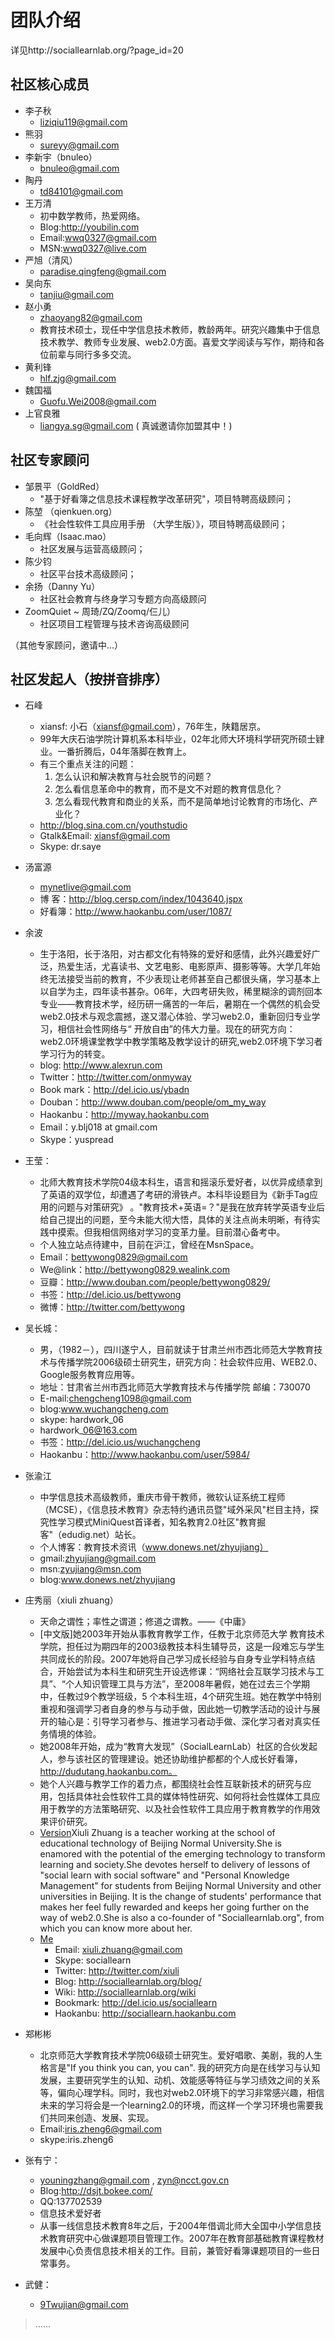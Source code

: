 # 团队介绍 #

详见http://sociallearnlab.org/?page_id=20
## 社区核心成员 ##

  * 李子秋
    * liziqiu119@gmail.com
  * 熊羽
    * sureyy@gmail.com
  * 李新宇（bnuleo）
    * bnuleo@gmail.com
  * 陶丹
    * td84101@gmail.com
  * 王万清
    * 初中数学教师，热爱网络。
    * Blog:http://youbilin.com
    * Email:wwq0327@gmail.com
    * MSN:wwq0327@live.com
  * 严旭（清风）
    * paradise.qingfeng@gmail.com
  * 吴向东
    * tanjiu@gmail.com
  * 赵小勇
    * zhaoyang82@gmail.com
    * 教育技术硕士，现任中学信息技术教师，教龄两年。研究兴趣集中于信息技术教学、教师专业发展、web2.0方面。喜爱文学阅读与写作，期待和各位前辈与同行多多交流。
  * 黄利锋
    * hlf.zjg@gmail.com
  * 魏国福
    * Guofu.Wei2008@gmail.com
  * 上官良雅
    * liangya.sg@gmail.com
( 真诚邀请你加盟其中！)


## 社区专家顾问 ##

  * 邹景平（GoldRed）
    * "基于好看簿之信息技术课程教学改革研究"，项目特聘高级顾问；
  * 陈堃 （qienkuen.org）
    * 《社会性软件工具应用手册 （大学生版）》，项目特聘高级顾问；
  * 毛向辉（Isaac.mao）
    * 社区发展与运营高级顾问；
  * 陈少钧
    * 社区平台技术高级顾问；
  * 余扬（Danny Yu）
    * 社区社会教育与终身学习专题方向高级顾问
  * ZoomQuiet ~ 周琦/ZQ/Zoomq/仨儿）
    * 社区项目工程管理与技术咨询高级顾问


（其他专家顾问，邀请中...）


## 社区发起人（按拼音排序） ##

  * 石峰
    * xiansf: 小石（xiansf@gmail.com），76年生，陕籍居京。
    * 99年大庆石油学院计算机系本科毕业，02年北师大环境科学研究所硕士肄业。一番折腾后，04年落脚在教育上。
    * 有三个重点关注的问题：
      1. 怎么认识和解决教育与社会脱节的问题？
      1. 怎么看信息革命中的教育，而不是文不对题的教育信息化？
      1. 怎么看现代教育和商业的关系，而不是简单地讨论教育的市场化、产业化？
    * http://blog.sina.com.cn/youthstudio
    * Gtalk&Email: xiansf@gmail.com
    * Skype: dr.saye
  * 汤富源
    * mynetlive@gmail.com
    * 博  客：http://blog.cersp.com/index/1043640.jspx
    * 好看簿：http://www.haokanbu.com/user/1087/

  * 余波
    * 生于洛阳，长于洛阳，对古都文化有特殊的爱好和感情，此外兴趣爱好广泛，热爱生活，尤喜读书、文艺电影、电影原声、摄影等等。大学几年始终无法接受当前的教育，不少表现让老师甚至自己都很头痛，学习基本上以自学为主，四年读书甚杂。06年，大四考研失败，稀里糊涂的调剂回本专业——教育技术学，经历研一痛苦的一年后，暑期在一个偶然的机会受web2.0技术与观念震撼，遂又潜心体验、学习web2.0，重新回归专业学习，相信社会性网络与“ 开放自由”的伟大力量。现在的研究方向：web2.0环境课堂教学中教学策略及教学设计的研究,web2.0环境下学习者学习行为的转变。
    * blog: http://www.alexrun.com
    * Twitter：http://twitter.com/onmyway
    * Book mark：http://del.icio.us/ybadn
    * Douban：http://www.douban.com/people/om_my_way
    * Haokanbu：http://myway.haokanbu.com
    * Email：y.blj018 at gmail.com
    * Skype：yuspread
  * 王莹：
    * 北师大教育技术学院04级本科生，语言和摇滚乐爱好者，以优异成绩拿到了英语的双学位，却遭遇了考研的滑铁卢。本科毕设题目为《新手Tag应用的问题与对策研究》 。"教育技术+英语=？"是我在放弃转学英语专业后给自己提出的问题，至今未能大彻大悟，具体的关注点尚未明晰，有待实践中摸索。但我相信网络对学习的变革力量。目前潜心备考中。
    * 个人独立站点待建中，目前在沪江，曾经在MsnSpace。
    * Email：bettywong0829@gmail.com
    * We@link：http://bettywong0829.wealink.com
    * 豆瓣：http://www.douban.com/people/bettywong0829/
    * 书签：http://del.icio.us/bettywong
    * 微博：http://twitter.com/bettywong
  * 吴长城：
    * 男，（1982－），四川遂宁人，目前就读于甘肃兰州市西北师范大学教育技术与传播学院2006级硕士研究生，研究方向：社会软件应用、WEB2.0、Google服务教育应用等。
    * 地址：甘肃省兰州市西北师范大学教育技术与传播学院 邮编：730070
    * E-mail:chengcheng1098@gmail.com
    * blog:www.wuchangcheng.com
    * skype: hardwork\_06
    * hardwork\_06@163.com
    * 书签：http://del.icio.us/wuchangcheng
    * Haokanbu：http://www.haokanbu.com/user/5984/
  * 张渝江
    * 中学信息技术高级教师，重庆市骨干教师，微软认证系统工程师（MCSE），《信息技术教育》杂志特约通讯员暨"域外采风"栏目主持，探究性学习模式MiniQuest首译者，知名教育2.0社区"教育掘客"（edudig.net）站长。
    * 个人博客：教育技术资讯（www.donews.net/zhyujiang）
    * gmail:zhyujiang@gmail.com
    * msn:zyujiang@msn.com
    * blog:www.donews.net/zhyujiang
  * 庄秀丽（xiuli zhuang）
    * 天命之谓性；率性之谓道；修道之谓教。——《中庸》
    * [中文版]她2003年开始从事教育教学工作，任教于北京师范大学 教育技术学院，担任过为期四年的2003级教技本科生辅导员，这是一段难忘与学生共同成长的阶段。2007年她将自己学习成长经验与自身专业学科特点结合，开始尝试为本科生和研究生开设选修课：“网络社会互联学习技术与工具”、“个人知识管理工具与方法”，至2008年暑假，她在过去三个学期中，任教过9个教学班级，5 个本科生班，4个研究生班。她在教学中特别重视和强调学习者自身的参与与动手做，因此她一切教学活动的设计与展开的轴心是：引导学习者参与、推进学习者动手做、深化学习者对真实任务情境的体验。
    * 她2008年开始，成为“教育大发现”（SocialLearnLab）社区的合伙发起人，参与该社区的管理建设。她还协助维护都都的个人成长好看簿，http://dudutang.haokanbu.com。
    * 她个人兴趣与教学工作的着力点，都围绕社会性互联新技术的研究与应用，包括具体社会性软件工具的媒体特性研究、如何将社会性媒体工具应用于教学的方法策略研究、以及社会性软件工具应用于教育教学的作用效果评价研究。
    * [Version](English.md)Xiuli Zhuang is a teacher working at the school of educational technology of Beijing Normal University.She is enamored with the potential of the emerging technology to transform learning and society.She devotes herself to delivery of lessons of "social learn with social software" and "Personal Knowledge Management" for students from Beijing Normal University and other universities in Beijing. It is the change of students' performance that makes her feel fully rewarded and keeps her going further on the way of web2.0.She is also a co-founder of "Sociallearnlab.org", from which you can know more about her.
    * [Me](Contact.md)
      * Email: xiuli.zhuang@gmail.com
      * Skype: sociallearn
      * Twitter: http://twitter.com/xiuli
      * Blog: http://sociallearnlab.org/blog/
      * Wiki: http://sociallearnlab.org/wiki
      * Bookmark: http://del.icio.us/sociallearn
      * Haokanbu: http://sociallearn.haokanbu.com
  * 郑彬彬
    * 北京师范大学教育技术学院06级硕士研究生。爱好唱歌、美剧，我的人生格言是"If you think you can, you can". 我的研究方向是在线学习与认知发展，主要研究学生的认知、动机、效能感等特征与学习绩效之间的关系等，偏向心理学科。同时，我也对web2.0环境下的学习非常感兴趣，相信未来的学习将会是一个learning2.0的环境，而这样一个学习环境也需要我们共同来创造、发展、实现。
    * Email:iris.zheng6@gmail.com
    * skype:iris.zheng6
  * 张有宁：
    * youningzhang@gmail.com , zyn@ncct.gov.cn
    * Blog:http://dsjt.bokee.com/
    * QQ:137702539
    * 信息技术爱好者
    * 从事一线信息技术教育8年之后，于2004年借调北师大全国中小学信息技术教育研究中心做课题项目管理工作。2007年在教育部基础教育课程教材发展中心负责信息技术相关的工作。目前，兼管好看簿课题项目的一些日常事务。
  * 武健：
    * 9Twujian@gmail.com

> ......